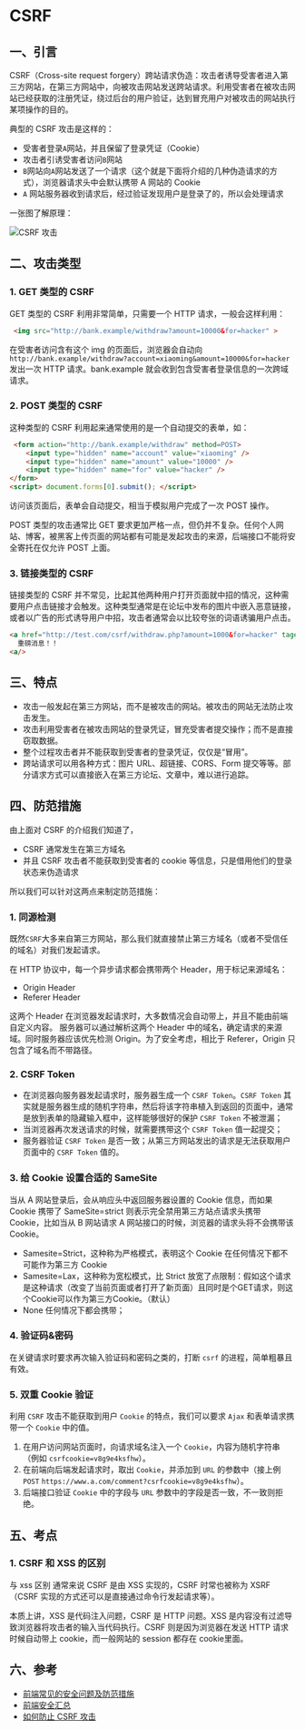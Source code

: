 # CSRF

## 一、引言

CSRF（Cross-site request forgery）跨站请求伪造：攻击者诱导受害者进入第三方网站，在第三方网站中，向被攻击网站发送跨站请求。利用受害者在被攻击网站已经获取的注册凭证，绕过后台的用户验证，达到冒充用户对被攻击的网站执行某项操作的目的。

典型的 CSRF 攻击是这样的：

* 受害者登录`A`网站，并且保留了登录凭证（Cookie）
* 攻击者引诱受害者访问`B`网站
* `B`网站向`A`网站发送了一个请求（这个就是下面将介绍的几种伪造请求的方式），浏览器请求头中会默认携带 A 网站的 Cookie
* `A` 网站服务器收到请求后，经过验证发现用户是登录了的，所以会处理请求

一张图了解原理：

![CSRF 攻击](https://p1-jj.byteimg.com/tos-cn-i-t2oaga2asx/gold-user-assets/2017/10/11/ea16ef6642f4e35b5beca485a8847781\~tplv-t2oaga2asx-zoom-in-crop-mark:1304:0:0:0.awebp)

## 二、攻击类型

### **1. GET 类型的 CSRF**

GET 类型的 CSRF 利用非常简单，只需要一个 HTTP 请求，一般会这样利用：

```html
 <img src="http://bank.example/withdraw?amount=10000&for=hacker" > 
```

在受害者访问含有这个 img 的页面后，浏览器会自动向`http://bank.example/withdraw?account=xiaoming&amount=10000&for=hacker`发出一次 HTTP 请求。bank.example 就会收到包含受害者登录信息的一次跨域请求。

### **2. POST 类型的 CSRF**

这种类型的 CSRF 利用起来通常使用的是一个自动提交的表单，如：

```html
 <form action="http://bank.example/withdraw" method=POST>
    <input type="hidden" name="account" value="xiaoming" />
    <input type="hidden" name="amount" value="10000" />
    <input type="hidden" name="for" value="hacker" />
</form>
<script> document.forms[0].submit(); </script> 
```

访问该页面后，表单会自动提交，相当于模拟用户完成了一次 POST 操作。

POST 类型的攻击通常比 GET 要求更加严格一点，但仍并不复杂。任何个人网站、博客，被黑客上传页面的网站都有可能是发起攻击的来源，后端接口不能将安全寄托在仅允许 POST 上面。

### **3. 链接类型的 CSRF**

链接类型的 CSRF 并不常见，比起其他两种用户打开页面就中招的情况，这种需要用户点击链接才会触发。这种类型通常是在论坛中发布的图片中嵌入恶意链接，或者以广告的形式诱导用户中招，攻击者通常会以比较夸张的词语诱骗用户点击。

```html
<a href="http://test.com/csrf/withdraw.php?amount=1000&for=hacker" taget="_blank">
  重磅消息！！
<a/>
```

## 三、特点

* 攻击一般发起在第三方网站，而不是被攻击的网站。被攻击的网站无法防止攻击发生。
* 攻击利用受害者在被攻击网站的登录凭证，冒充受害者提交操作；而不是直接窃取数据。
* 整个过程攻击者并不能获取到受害者的登录凭证，仅仅是“冒用”。
* 跨站请求可以用各种方式：图片 URL、超链接、CORS、Form 提交等等。部分请求方式可以直接嵌入在第三方论坛、文章中，难以进行追踪。

## 四、防范措施

由上面对 CSRF 的介绍我们知道了，

* CSRF 通常发生在第三方域名
* 并且 CSRF 攻击者不能获取到受害者的 cookie 等信息，只是借用他们的登录状态来伪造请求

所以我们可以针对这两点来制定防范措施：

### **1. 同源检测**

既然`CSRF`大多来自第三方网站，那么我们就直接禁止第三方域名（或者不受信任的域名）对我们发起请求。

在 HTTP 协议中，每一个异步请求都会携带两个 Header，用于标记来源域名：

* Origin Header
* Referer Header

这两个 Header 在浏览器发起请求时，大多数情况会自动带上，并且不能由前端自定义内容。 服务器可以通过解析这两个 Header 中的域名，确定请求的来源域。同时服务器应该优先检测 Origin。为了安全考虑，相比于 Referer，Origin 只包含了域名而不带路径。

### **2. CSRF Token**

* 在浏览器向服务器发起请求时，服务器生成一个 `CSRF Token`。`CSRF Token` 其实就是服务器生成的随机字符串，然后将该字符串植入到返回的页面中，通常是放到表单的隐藏输入框中，这样能够很好的保护 `CSRF Token` 不被泄漏；
* 当浏览器再次发送请求的时候，就需要携带这个 `CSRF Token` 值一起提交；
* 服务器验证 `CSRF Token` 是否一致；从第三方网站发出的请求是无法获取用户页面中的 `CSRF Token` 值的。

### **3. 给 Cookie 设置合适的 SameSite**

当从 A 网站登录后，会从响应头中返回服务器设置的 Cookie 信息，而如果 Cookie 携带了 SameSite=strict 则表示完全禁用第三方站点请求头携带 Cookie，比如当从 B 网站请求 A 网站接口的时候，浏览器的请求头将不会携带该 Cookie。

* Samesite=Strict，这种称为严格模式，表明这个 Cookie 在任何情况下都不可能作为第三方 Cookie
* Samesite=Lax，这种称为宽松模式，比 Strict 放宽了点限制：假如这个请求是这种请求（改变了当前页面或者打开了新页面）且同时是个GET请求，则这个Cookie可以作为第三方Cookie。（默认）
* None 任何情况下都会携带；

### **4. 验证码&密码**

在关键请求时要求再次输入验证码和密码之类的，打断 `csrf` 的进程，简单粗暴且有效。

### **5. 双重 Cookie 验证**

利用 `CSRF` 攻击不能获取到用户 `Cookie` 的特点，我们可以要求 `Ajax` 和表单请求携带一个 `Cookie` 中的值。

1. 在用户访问网站页面时，向请求域名注入一个 `Cookie`，内容为随机字符串（例如 `csrfcookie=v8g9e4ksfhw`）。
2. 在前端向后端发起请求时，取出 `Cookie`，并添加到 `URL` 的参数中（接上例 `POST` `https://www.a.com/comment?csrfcookie=v8g9e4ksfhw`）。
3. 后端接口验证 `Cookie` 中的字段与 `URL` 参数中的字段是否一致，不一致则拒绝。

## 五、考点

### 1. CSRF 和 XSS  的区别

与 xss 区别 通常来说 CSRF 是由 XSS 实现的，CSRF 时常也被称为 XSRF（CSRF 实现的方式还可以是直接通过命令行发起请求等）。

本质上讲，XSS 是代码注入问题，CSRF 是 HTTP 问题。XSS 是内容没有过滤导致浏览器将攻击者的输入当代码执行。CSRF 则是因为浏览器在发送 HTTP 请求时候自动带上 cookie，而一般网站的 session 都存在 cookie里面。&#x20;

## 六、参考

* [前端常见的安全问题及防范措施](https://juejin.cn/post/7067697624626757646)
* [前端安全汇总](https://blog.flqin.com/390.html)
* [如何防止 CSRF 攻击](https://tech.meituan.com/2018/10/11/fe-security-csrf.html)
